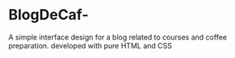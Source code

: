 # BlogDeCaf-
A simple interface design for a blog related to courses and coffee preparation. developed with pure HTML and CSS
